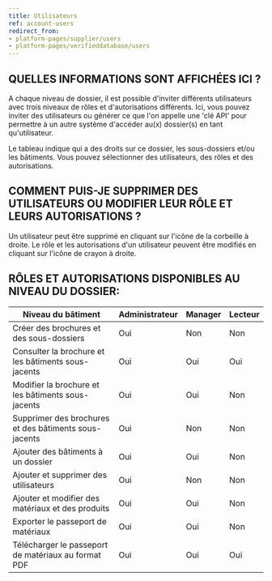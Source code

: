 ```yaml
---
title: Utilisateurs
ref: account-users
redirect_from:
- platform-pages/supplier/users
- platform-pages/verifieddatabase/users
---
```


## QUELLES INFORMATIONS SONT AFFICHÉES ICI ?
A chaque niveau de dossier, il est possible d'inviter différents utilisateurs avec trois niveaux de rôles et d'autorisations différents. Ici, vous pouvez inviter des utilisateurs ou générer ce que l'on appelle une 'clé API' pour permettre à un autre système d'accéder au(x) dossier(s) en tant qu'utilisateur.

Le tableau indique qui a des droits sur ce dossier, les sous-dossiers et/ou les bâtiments. Vous pouvez sélectionner des utilisateurs, des rôles et des autorisations.

## COMMENT PUIS-JE SUPPRIMER DES UTILISATEURS OU MODIFIER LEUR RÔLE ET LEURS AUTORISATIONS ?
Un utilisateur peut être supprimé en cliquant sur l'icône de la corbeille à droite. Le rôle et les autorisations d'un utilisateur peuvent être modifiés en cliquant sur l'icône de crayon à droite.

## RÔLES ET AUTORISATIONS DISPONIBLES AU NIVEAU DU DOSSIER:

|Niveau du bâtiment                                      | Administrateur| Manager | Lecteur |
|--------------------------------------------------------|---------------|---------|-------|
|Créer des brochures et des sous-dossiers                | Oui           | Non     | Non   |
|Consulter la brochure et les bâtiments sous-jacents     | Oui           | Oui     | Oui   |
|Modifier la brochure et les bâtiments sous-jacents      | Oui           | Oui     | Non   |
|Supprimer des brochures et des bâtiments sous-jacents   | Oui           | Non     | Non   |
|Ajouter des bâtiments à un dossier                      | Oui           | Oui     | Non   |
|Ajouter et supprimer des utilisateurs                   | Oui           | Non     | Non   |
|Ajouter et modifier des matériaux et des produits       | Oui           | Oui     | Non   |
|Exporter le passeport de matériaux                      | Oui           | Oui     | Non   |
|Télécharger le passeport de matériaux au format PDF     | Oui           | Oui     | Oui   |
